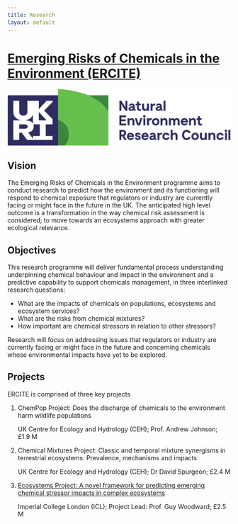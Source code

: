 ```yaml
---
title: Research
layout: default
---
```


# [Emerging Risks of Chemicals in the Environment (ERCITE)](https://nerc.ukri.org/research/funded/programmes/chemicals "NERC Website")

![](/assets/img/UKRI_NER_Council-Logo_Horiz-RGB.png)

## Vision
The Emerging Risks of Chemicals in the Environment programme aims to conduct research to predict how the environment and its functioning will respond to chemical exposure that regulators or industry are currently facing or might face in the future in the UK.  The anticipated high level outcome is a transformation in the way chemical risk assessment is considered; to move towards an ecosystems approach with greater ecological relevance.  

## Objectives
This research programme will deliver fundamental process understanding underpinning chemical behaviour and impact in the environment and a predictive capability to support chemicals management, in three interlinked research questions:
  * What are the impacts of chemicals on populations, ecosystems and ecosystem services?
  * What are the risks from chemical mixtures?
  * How important are chemical stressors in relation to other stressors?

Research will focus on addressing issues that regulators or industry are currently facing or might face in the future and concerning chemicals whose environmental impacts have yet to be explored.

## Projects

ERCITE is comprised of three key projects

1. ChemPop Project: Does the discharge of chemicals to the environment harm wildlife populations

   UK Centre for Ecology and Hydrology (CEH); Prof. Andrew Johnson; £1.9 M

2. Chemical Mixtures Project: Classic and temporal mixture synergisms in terrestrial ecosystems: Prevalence, mechanisms and impacts

   UK Centre for Ecology and Hydrology (CEH); Dr David Spurgeon; £2.4 M

3. [Ecosystems Project: A novel framework for predicting emerging chemical stressor impacts in complex ecosystems](/EcosystemProject.md)

   Imperial College London (ICL); Project Lead: Prof. Guy Woodward; £2.5 M
